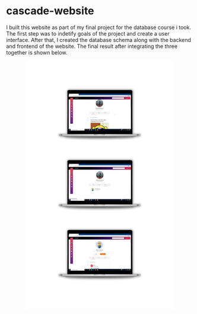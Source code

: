# cascade-website

I built this website as part of my final project for the database course i took. The first step was to indetify goals of the project and create a user interface. After that, I created the database schema along with the backend and frontend of the website. The final result after integrating the three together is shown below.
<p align="center"><img src="https://github.com/ahmed-dys99/cascade-website/blob/main/demo.jpg" width="400"/></p>
